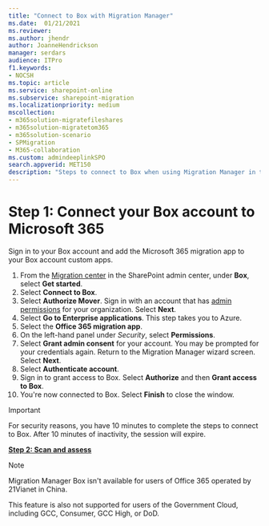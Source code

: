 ```yaml
---
title: "Connect to Box with Migration Manager"
ms.date:  01/21/2021
ms.reviewer: 
ms.author: jhendr
author: JoanneHendrickson
manager: serdars
audience: ITPro
f1.keywords:
- NOCSH
ms.topic: article
ms.service: sharepoint-online
ms.subservice: sharepoint-migration
ms.localizationpriority: medium
mscollection:
- m365solution-migratefileshares
- m365solution-migratetom365
- m365solution-scenario
- SPMigration
- M365-collaboration
ms.custom: admindeeplinkSPO
search.appverid: MET150
description: "Steps to connect to Box when using Migration Manager in the SharePoint Admin center."
---
```


# Step 1:  Connect your Box account to Microsoft 365



Sign in to your Box account and add the Microsoft 365 migration app to your Box account custom apps. 

1. From the <a href="https://go.microsoft.com/fwlink/?linkid=2185075" target="_blank">Migration center</a> in the SharePoint admin center, under **Box**, select **Get started**.
2. Select **Connect to Box**. 
3. Select **Authorize Mover**. Sign in with an account that has [admin permissions](/sharepoint/sharepoint-admin-role) for your organization. Select **Next**.
4. Select **Go to Enterprise applications**. This step takes you to Azure.
5. Select the **Office 365 migration app**.
6. On the left-hand panel under *Security*, select **Permissions**.
7. Select **Grant admin consent** for your account. You may be prompted for your credentials again. Return to the Migration Manager wizard screen.  Select **Next**.
8. Select **Authenticate account**. 
9. Sign in to grant access to Box. Select **Authorize** and then **Grant access to Box**.
10. You're now connected to Box. Select **Finish** to close the window.

>[!Important]
>For security reasons, you have 10 minutes to complete the steps to connect to Box. After 10 minutes of inactivity, the session will expire.

[**Step 2: Scan and assess**](mm-box-step2-scan-assess.md)


>[!NOTE]
>Migration Manager Box isn't available for users of Office 365 operated by 21Vianet in China.
>
> This feature is also not supported for users of the Government Cloud, including GCC, Consumer, GCC High, or DoD.
